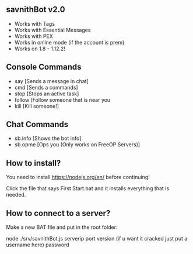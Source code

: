 ## savnithBot v2.0 ##

- Works with Tags
- Works with Essential Messages
- Works with PEX
- Works in online mode (if the account is prem)
- Works on 1.8 - 1.12.2!

## Console Commands ##
- say [Sends a message in chat]
- cmd [Sends a commands]
- stop [Stops an active task]
- follow [Follow someone that is near you
- kill [Kill someone!]

## Chat Commands ##
- sb.info [Shows the bot info]
- sb.opme [Ops you (Only works on FreeOP Servers)]

## How to install? ##

You need to install https://nodejs.org/en/ before continuing!
 
Click the file that says First Start.bat and it installs everything that is needed.

## How to connect to a server? ##

Make a new BAT file and put in the root folder:

node ./srv/savnithBot.js serverip port version (if u want it cracked just put a username here) password
